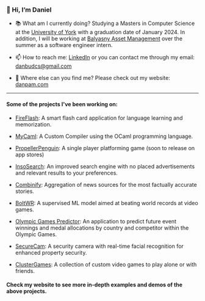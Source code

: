 ### 👋 Hi, I’m Daniel

- 📚 What am I currently doing? Studying a Masters in Computer Science at the [University of York](https://www.york.ac.uk/) with a graduation date of January 2024. In addition, I will be working at [Balyasny Asset Management](https://www.bamfunds.com/) over the summer as a software engineer intern.


- 📫 How to reach me: [LinkedIn](https://www.linkedin.com/in/daniel-lambert98/) or you can contact me through my email: [danbudcs@gmail.com](mailto:danbudcs@gmail.com)


- 📌 Where else can you find me? Please check out my website: [danpam.com](https://www.danpam.com)

----

#### Some of the projects I've been working on:

- [FireFlash](https://github.com/lambypy/FireFlash): A smart flash card application for language learning and memorization.

- [MyCaml](https://github.com/lambypy/MyCaml): A Custom Compiler using the OCaml programming language.

- [PropellerPenguin](https://github.com/lambypy/PropellerPenguin): A single player platforming game (soon to release on app stores)

- [InsoSearch](https://github.com/lambypy/InsoSearch): An improved search engine with no placed advertisements and relevant results to your preferences.

- [Combinify](https://github.com/lambypy/Combinify): Aggregation of news sources for the most factually accurate stories.

- [BoltWR](https://github.com/lambypy/BoltWR): A supervised ML model aimed at beating world records at video games.

- [Olympic Games Predictor](): An application to predict future event winnings and medal allocations by country and competitor within the Olympic Games.

- [SecureCam](https://github.com/lambypy/RealTimeObjectDetection): A security camera with real-time facial recognition for enhanced property security.

- [ClusterGames](https://github.com/lambypy/ClusterGames): A collection of custom video games to play alone or with friends.

#### Check my website to see more in-depth examples and demos of the above projects.
